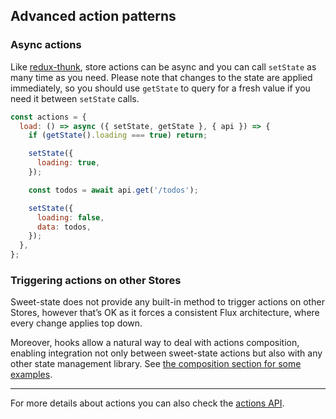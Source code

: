 ## Advanced action patterns

### Async actions

Like [redux-thunk](https://github.com/reduxjs/redux-thunk), store actions can be async and you can call `setState` as many time as you need. Please note that changes to the state are applied immediately, so you should use `getState` to query for a fresh value if you need it between `setState` calls.

```js
const actions = {
  load: () => async ({ setState, getState }, { api }) => {
    if (getState().loading === true) return;

    setState({
      loading: true,
    });

    const todos = await api.get('/todos');

    setState({
      loading: false,
      data: todos,
    });
  },
};
```

### Triggering actions on other Stores

Sweet-state does not provide any built-in method to trigger actions on other Stores, however that’s OK as it forces a consistent Flux architecture, where every change applies top down.

Moreover, hooks allow a natural way to deal with actions composition, enabling integration not only between sweet-state actions but also with any other state management library. See [the composition section for some examples](../recipes/composition.md).

---

For more details about actions you can also check the [actions API](../api/actions.md).
